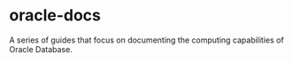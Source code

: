 # oracle-docs
A series of guides that focus on documenting the computing capabilities of Oracle Database.
